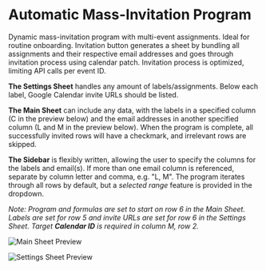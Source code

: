 # Automatic Mass-Invitation Program
Dynamic mass-invitation program with multi-event assignments. Ideal for routine onboarding. Invitation button generates a sheet by bundling all assignments and their respective email addresses and goes through invitation process using calendar patch. Invitation process is optimized, limiting API calls per event ID.

**The Settings Sheet** handles any amount of labels/assignments. Below each label, Google Calendar invite URLs should be listed.

**The Main Sheet** can include any data, with the labels in a specified column (C in the preview below) and the email addresses in another specified column (L and M in the preview below). When the program is complete, all successfully invited rows will have a checkmark, and irrelevant rows are skipped.

**The Sidebar** is flexibly written, allowing the user to specify the columns for the labels and email(s). If more than one email column is referenced, separate by column letter and comma, e.g. "L, M". The program iterates through all rows by default, but a _selected range_ feature is provided in the dropdown.


*Note: Program and formulas are set to start on row 6 in the Main Sheet. Labels are set for row 5 and invite URLs are set for row 6 in the Settings Sheet. Target **Calendar ID** is required in column M, row 2.*

![Main Sheet Preview](https://raw.githubusercontent.com/sajadmh/Automatic-Mass-Invitation-Program/main/Main%20Sheet%20Preview.png)

![Settings Sheet Preview](https://raw.githubusercontent.com/sajadmh/Automatic-Mass-Invitation-Program/main/Settings%20Preview.png)
